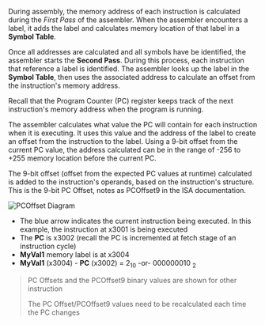 During assembly, the memory address of each instruction is calculated during the *First Pass* of the assembler. When the assembler encounters a label, it adds the label and calculates memory location of that label in a **Symbol Table**.

Once all addresses are calculated and all symbols have be identified, the assembler starts the **Second Pass**. During this process, each instruction that reference a label is identified. The assembler looks up the label in the **Symbol Table**, then uses the associated address to calculate an offset from the instruction's memory address.

Recall that the Program Counter (PC) register keeps track of the next instruction's memory address when the program is running.

The assembler calculates what value the PC will contain for each instruction when it is executing. It uses this value and the address of the label to create an offset from the instruction to the label. Using a 9-bit offset from the current PC value, the address calculated can be in the range of -256 to +255 memory location before the current PC.

The 9-bit offset (offset from the expected PC values at runtime) calculated is added to the instruction's operands, based on the instruction's structure. This is the 9-bit PC Offset, notes as PCOffset9 in the ISA documentation.

![PCOffset Diagram](/images/Snippets/PCOffset9_Example.png)

- The blue arrow indicates the current instruction being executed.  In this example, the instruction at x3001 is being executed
- The **PC** is x3002 (recall the PC is incremented at fetch stage of an instruction cycle)
- **MyVal1** memory label is at x3004
- **MyVal1** (x3004) - **PC** (x3002) = 2<sub>10</sub> -or- 000000010 <sub>2</sub>

> PC Offsets and the PCOffset9 binary values are shown for other instruction
>
> The PC Offset/PCOffset9 values need to be recalculated each time the PC changes
